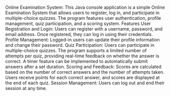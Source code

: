 Online Examination System:
This Java console application is a simple Online Examination System that allows users to register, log in, and participate in multiple-choice quizzes. The program features user authentication, profile management, quiz participation, and a scoring system.
Features
User Registration and Login: Users can register with a username, password, and email address. Once registered, they can log in using their credentials.
Profile Management: Logged-in users can update their profile information and change their password.
Quiz Participation:
Users can participate in multiple-choice quizzes.
The program supports a limited number of attempts per quiz, providing real-time feedback on whether the answer is correct.
A timer feature can be implemented to automatically submit answers after a set duration.
Scoring and Feedback:
Scores are calculated based on the number of correct answers and the number of attempts taken.
Users receive points for each correct answer, and scores are displayed at the end of each quiz.
Session Management: Users can log out and end their session at any time.
